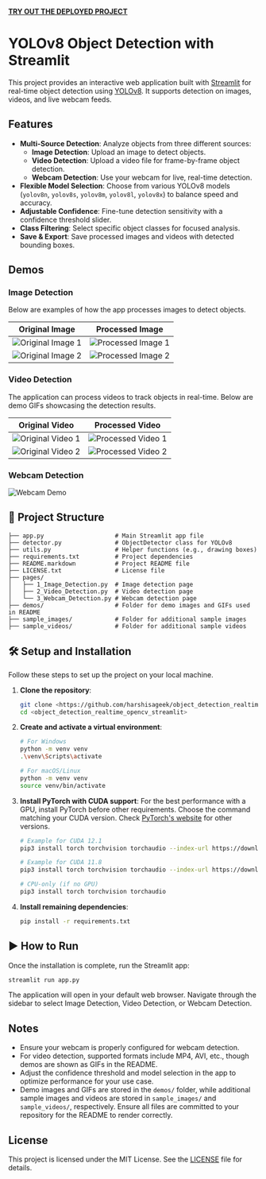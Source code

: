 **[TRY OUT THE DEPLOYED PROJECT](https://objectdetectionrealtime.streamlit.app/)**

# YOLOv8 Object Detection with Streamlit

This project provides an interactive web application built with [Streamlit](https://streamlit.io/) for real-time object detection using [YOLOv8](https://github.com/ultralytics/ultralytics). It supports detection on images, videos, and live webcam feeds.

## Features

- **Multi-Source Detection**: Analyze objects from three different sources:
  - **Image Detection**: Upload an image to detect objects.
  - **Video Detection**: Upload a video file for frame-by-frame object detection.
  - **Webcam Detection**: Use your webcam for live, real-time detection.
- **Flexible Model Selection**: Choose from various YOLOv8 models (`yolov8n`, `yolov8s`, `yolov8m`, `yolov8l`, `yolov8x`) to balance speed and accuracy.
- **Adjustable Confidence**: Fine-tune detection sensitivity with a confidence threshold slider.
- **Class Filtering**: Select specific object classes for focused analysis.
- **Save & Export**: Save processed images and videos with detected bounding boxes.

## Demos

### Image Detection

Below are examples of how the app processes images to detect objects.

| Original Image | Processed Image |
|----------------|-----------------|
| ![Original Image 1](./demos/8734543718_37f6b8bd45_z.jpg) | ![Processed Image 1](./demos/8734543718_37f6b8bd45_z_processed.png) |
| ![Original Image 2](./demos/2383514521_1fc8d7b0de_z.jpg) | ![Processed Image 2](./demos/2383514521_1fc8d7b0de_z_processed.png) |

### Video Detection

The application can process videos to track objects in real-time. Below are demo GIFs showcasing the detection results.

| Original Video | Processed Video |
|----------------|-----------------|
| ![Original Video 1](./demos/bottle-detection.gif) | ![Processed Video 1](./demos/bottle-detection_processed.gif) |
| ![Original Video 2](./demos/head-pose-face-detection-female-and-male.gif) | ![Processed Video 2](./demos/head-pose-face-detection-female-and-male_processed.gif) |

### Webcam Detection

![Webcam Demo](./demos/recording_20250726_114203.gif)

## 📂 Project Structure

```
├── app.py                    # Main Streamlit app file
├── detector.py               # ObjectDetector class for YOLOv8
├── utils.py                  # Helper functions (e.g., drawing boxes)
├── requirements.txt          # Project dependencies
├── README.markdown           # Project README file
├── LICENSE.txt               # License file
├── pages/
│   ├── 1_Image_Detection.py  # Image detection page
│   ├── 2_Video_Detection.py  # Video detection page
│   └── 3_Webcam_Detection.py # Webcam detection page
├── demos/                    # Folder for demo images and GIFs used in README
├── sample_images/            # Folder for additional sample images
├── sample_videos/            # Folder for additional sample videos
```

## 🛠️ Setup and Installation

Follow these steps to set up the project on your local machine.

1. **Clone the repository**:
   ```bash
   git clone <https://github.com/harshisageek/object_detection_realtime_opencv_streamlit.git>
   cd <object_detection_realtime_opencv_streamlit>
   ```

2. **Create and activate a virtual environment**:
   ```bash
   # For Windows
   python -m venv venv
   .\venv\Scripts\activate

   # For macOS/Linux
   python -m venv venv
   source venv/bin/activate
   ```

3. **Install PyTorch with CUDA support**:
   For the best performance with a GPU, install PyTorch before other requirements. Choose the command matching your CUDA version. Check [PyTorch's website](https://pytorch.org/get-started/locally/) for other versions.
   ```bash
   # Example for CUDA 12.1
   pip3 install torch torchvision torchaudio --index-url https://download.pytorch.org/whl/cu121

   # Example for CUDA 11.8
   pip3 install torch torchvision torchaudio --index-url https://download.pytorch.org/whl/cu118

   # CPU-only (if no GPU)
   pip3 install torch torchvision torchaudio
   ```

4. **Install remaining dependencies**:
   ```bash
   pip install -r requirements.txt
   ```

## ▶️ How to Run

Once the installation is complete, run the Streamlit app:
```bash
streamlit run app.py
```

The application will open in your default web browser. Navigate through the sidebar to select Image Detection, Video Detection, or Webcam Detection.

## Notes

- Ensure your webcam is properly configured for webcam detection.
- For video detection, supported formats include MP4, AVI, etc., though demos are shown as GIFs in the README.
- Adjust the confidence threshold and model selection in the app to optimize performance for your use case.
- Demo images and GIFs are stored in the `demos/` folder, while additional sample images and videos are stored in `sample_images/` and `sample_videos/`, respectively. Ensure all files are committed to your repository for the README to render correctly.

## License

This project is licensed under the MIT License. See the [LICENSE](LICENSE) file for details.
